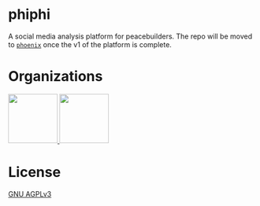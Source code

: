 # phiphi

A social media analysis platform for peacebuilders. The repo will be moved to
[`phoenix`](https://gitlab.com/howtobuildup/phoenix) once the v1 of the platform is complete.

# Organizations
<a href="https://howtobuildup.org">
    <img src="https://howtobuildup.org/wp-content/uploads/2021/04/build-up-logo.png" height="100">
</a>
<a href="http://datavaluepeople.com">
    <img src="https://howtobuildup.org/wp-content/uploads/2022/03/dvp.png" height="100">
</a>

# License
[GNU AGPLv3](/COPYING)

